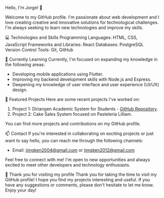 Hello, I'm Jorge! 👋

Welcome to my GitHub profile. I'm passionate about web development and I love creating creative and innovative solutions for technological challenges. I'm always seeking to learn new technologies and improve my skills.

💻 Technologies and Skills
Programming Languages: HTML, CSS, JavaScript
Frameworks and Libraries: React
Databases: PostgreSQL
Version Control Tools: Git, GitHub

🌱 Currently Learning
Currently, I'm focused on expanding my knowledge in the following areas:

- Developing mobile applications using Flutter.
- Improving my backend development skills with Node.js and Express.
- Deepening my knowledge of user interface and user experience (UI/UX) design.

🔭 Featured Projects
Here are some recent projects I've worked on:

1. Project 1: Diriangen Academic System for Students - [GitHub Repository](https://github.com/jonamejia/frontend-escuela.git).
2. Project 2: Cake Sales System focused on Pasteleria Lilliam.

You can find more projects and contributions on my GitHub profile.

📫 Contact
If you're interested in collaborating on exciting projects or just want to say hello, you can reach me through the following channels:

- Email: jimgken2004@gmail.com or jimgken2012@gmail.com

Feel free to connect with me! I'm open to new opportunities and always excited to meet other developers and technology enthusiasts.

🙌 Thank you for visiting my profile
Thank you for taking the time to visit my GitHub profile! I hope you find my projects interesting and useful. If you have any suggestions or comments, please don't hesitate to let me know. Enjoy your day!

